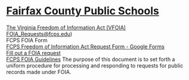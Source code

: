 # [Fairfax County Public Schools](fcps.edu)  

[The Virginia Freedom of Information Act (VFOIA)](https://www.fcps.edu/freedom-information-act)  
FOIA_Requests@fcps.edu)  
FCPS FOIA Form  
[FCPS Freedom of Information Act Request Form - Google Forms](https://docs.google.com/forms/d/e/1FAIpQLSeABPfmHwe9AfUOsa4HD8PhE2VA69cVP7UUsebaj_5ZxIjjFg/viewform?c=0&w=1)  
[Fill out a FOIA request](https://goo.gl/forms/zOa9SRyawuL4JmO63)  
[FCPS FOIA Guidelines](https://www.fcps.edu/sites/default/files/media/pdf/2015%2009%2025%20FOIA%20Guidelines.pdf)
The purpose of this document is to set forth a uniform procedure for processing and responding to requests for public records made under FOIA.  

